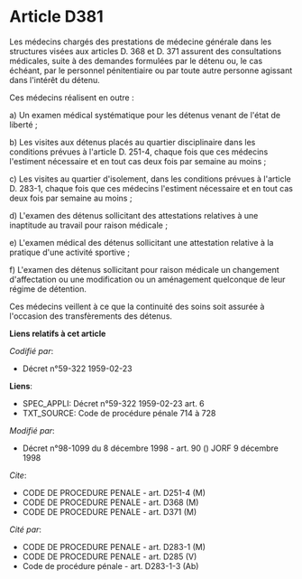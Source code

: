 # Article D381

Les médecins chargés des prestations de médecine générale dans les structures visées aux articles D. 368 et D. 371 assurent
des consultations médicales, suite à des demandes formulées par le détenu ou, le cas échéant, par le personnel pénitentiaire
ou par toute autre personne agissant dans l'intérêt du détenu.

Ces médecins réalisent en outre :

a) Un examen médical systématique pour les détenus venant de l'état de liberté ;

b) Les visites aux détenus placés au quartier disciplinaire dans les conditions prévues à l'article D. 251-4, chaque fois que
ces médecins l'estiment nécessaire et en tout cas deux fois par semaine au moins ;

c) Les visites au quartier d'isolement, dans les conditions prévues à l'article D. 283-1, chaque fois que ces médecins
l'estiment nécessaire et en tout cas deux fois par semaine au moins ;

d) L'examen des détenus sollicitant des attestations relatives à une inaptitude au travail pour raison médicale ;

e) L'examen médical des détenus sollicitant une attestation relative à la pratique d'une activité sportive ;

f) L'examen des détenus sollicitant pour raison médicale un changement d'affectation ou une modification ou un aménagement
quelconque de leur régime de détention.

Ces médecins veillent à ce que la continuité des soins soit assurée à l'occasion des transfèrements des détenus.

**Liens relatifs à cet article**

_Codifié par_:

  - Décret n°59-322 1959-02-23

**Liens**:

  - SPEC_APPLI: Décret n°59-322 1959-02-23 art. 6
  - TXT_SOURCE: Code de procédure pénale 714 à 728

_Modifié par_:

  - Décret n°98-1099 du 8 décembre 1998 - art. 90 () JORF 9 décembre 1998

_Cite_:

  - CODE DE PROCEDURE PENALE - art. D251-4 (M)
  - CODE DE PROCEDURE PENALE - art. D368 (M)
  - CODE DE PROCEDURE PENALE - art. D371 (M)

_Cité par_:

  - CODE DE PROCEDURE PENALE - art. D283-1 (M)
  - CODE DE PROCEDURE PENALE - art. D285 (V)
  - Code de procédure pénale - art. D283-1-3 (Ab)
